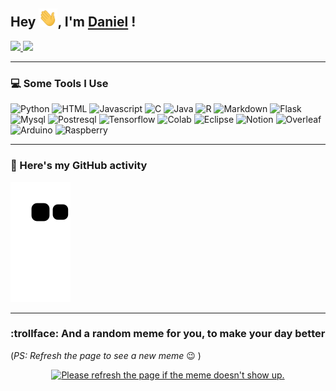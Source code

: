 <h2>Hey <img  src="https://raw.githubusercontent.com/ABSphreak/ABSphreak/master/gifs/Hi.gif" width="30px">, I'm <a href="https://github.com/danielhuf">Daniel</a> !</h2>

<div style="display: flex; align-items: center;">
  <div style="flex: 1; display: inline-block;">
    <!-- GitHub profile card -->
    <a href="https://github.com/danielhuf">
      <img height="140em" src="https://github-readme-stats.vercel.app/api?username=danielhuf&show_icons=true&theme=tokyonight&include_all_commits=true&count_private=True"/>
      <img height="140em" src="https://github-readme-stats.vercel.app/api/top-langs/?username=danielhuf&layout=compact&langs_count=16&theme=tokyonight"/>
    </a>
  </div>
</div>

---

### 💻 Some Tools I Use
![Python](https://img.shields.io/badge/Python-3776AB?style=for-the-badge&logo=python&logoColor=white) ![HTML](https://img.shields.io/badge/HTML-239120?style=for-the-badge&logo=html5&logoColor=white) ![Javascript](https://img.shields.io/badge/JavaScript-F7DF1E?style=for-the-badge&logo=javascript&logoColor=black) ![C](https://img.shields.io/badge/C-00599C?style=for-the-badge&logo=c&logoColor=white) ![Java](https://img.shields.io/badge/Java-ED8B00?style=for-the-badge&logo=openjdk&logoColor=white) ![R](https://img.shields.io/badge/R-276DC3?style=for-the-badge&logo=r&logoColor=white) ![Markdown](https://img.shields.io/badge/Markdown-000000?style=for-the-badge&logo=markdown&logoColor=white) ![Flask](https://img.shields.io/badge/Flask-000000?style=for-the-badge&logo=flask&logoColor=white) ![Mysql](https://img.shields.io/badge/MySQL-00000F?style=for-the-badge&logo=mysql&logoColor=white) ![Postresql](https://img.shields.io/badge/PostgreSQL-316192?style=for-the-badge&logo=postgresql&logoColor=white) ![Tensorflow](https://img.shields.io/badge/TensorFlow-FF6F00?style=for-the-badge&logo=tensorflow&logoColor=white) ![Colab](https://img.shields.io/badge/Colab-F9AB00?style=for-the-badge&logo=googlecolab&color=525252) ![Eclipse](https://img.shields.io/badge/Eclipse-2C2255?style=for-the-badge&logo=eclipse&logoColor=white) ![Notion](https://img.shields.io/badge/Notion-000000?style=for-the-badge&logo=notion&logoColor=white) ![Overleaf](https://img.shields.io/badge/Overleaf-47A141?style=for-the-badge&logo=Overleaf&logoColor=white) ![Arduino](https://img.shields.io/badge/Arduino-00979D?style=for-the-badge&logo=Arduino&logoColor=white) ![Raspberry](https://img.shields.io/badge/Raspberry%20Pi-A22846?style=for-the-badge&logo=Raspberry%20Pi&logoColor=white)
  
---

### 🚀 Here's my GitHub activity

![Snake animation](https://github.com/danielhuf/danielhuf/blob/output/github-contribution-grid-snake.svg)
  
---

### :trollface: And a random meme for you, to make your day better
(*PS: Refresh the page to see a new meme* :wink: )
  
<div align="center">
  <a href="https://github.com/techytushar/random-memer"><img src="https://random-memer-production-e671.up.railway.app/" title="Meme" alt="Please refresh the page if the meme doesn't show up." height="400"></a>
</div>
